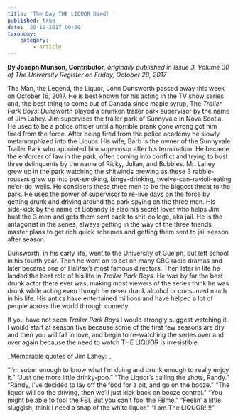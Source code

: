 ```yaml
---
title: 'The Day THE LIQUOR Died! '
published: true
date: '20-10-2017 00:00'
taxonomy:
    category:
        - article
---
```


**By Joseph Munson, Contributor,** _originally published in Issue 3, Volume 30 of The University Register on Friday, October 20, 2017_

The Man, the Legend, the Liquor, John Dunsworth passed away this week on October 16, 2017. He is best known for his acting in the TV show series and, the best thing to come out of Canada since maple syrup, The _Trailer Park Boys_! Dunsworth played a drunken trailer park supervisor by the name of Jim Lahey. Jim supervises the trailer park of Sunnyvale in Nova Scotia. He used to be a police officer until a horrible prank gone wrong got him fired from the force. After being fired from the police academy he slowly metamorphized into the Liquor. His wife, Barb is the owner of the Sunnyvale Trailer Park who appointed him supervisor after his termination. He became the enforcer of law in the park, often coming into conflict and trying to bust three delinquents by the name of Ricky, Julian, and Bubbles. Mr. Lahey grew up in the park watching the shitwinds brewing as these 3 rabble-rousers grew up into pot-smoking, binge-drinking, twelve-can-ravioli-eating ne’er-do-wells. He considers these three men to be the biggest threat to the park. He uses the power of supervisor to re-live days on the force by getting drunk and driving around the park spying on the three men. His side-kick by the name of Bobandy is also his secret lover who helps Jim bust the 3 men and gets them sent back to shit-college, aka jail. He is the antagonist in the series, always getting in the way of the three friends, master plans to get rich quick schemes and getting them sent to jail season after season.

Dunsworth, in his early life, went to the University of Guelph, but left school in his fourth year. Then he went on to act on many CBC radio dramas and later became one of Halifax’s most famous directors. Then later in life he landed the best role of his life in _Trailer Park Boys_. He was by far the best drunk actor there ever was, making most viewers of the series think he was drunk while acting even though he never drank alcohol or consumed much in his life. His antics have entertained millions and have helped a lot of people across the world through comedy.

If you have not seen _Trailer Park Boys_ I would strongly suggest watching it. I would start at season five because some of the first few seasons are dry and then you will fall in love, and begin to re-watching the series over and over again because the need to watch THE LIQUOR is irresistible.

_Memorable quotes of Jim Lahey: _

“I’m sober enough to know what I’m doing and drunk enough to really enjoy it.”
“Just one more little drinky-poo.”
“The Liquor’s calling the shots, Randy.”
“Randy, I’ve decided to lay off the food for a bit, and go on the booze.”
“The liquor will do the driving, then we’ll just kick back on booze control.”
“You might be able to fool the FBI, But you can’t fool the FBme.”
“Feelin’ a little sluggish, think I need a snap of the white liquor.”
“I am The LIQUOR!!!!”
       






